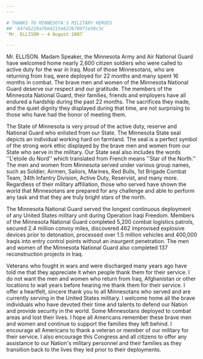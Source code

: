 ```yaml
---
---

# THANKS TO MINNESOTA'S MILITARY HEROES
## `64f4b229a7664215e6226709f1e58c3c`
`Mr. ELLISON — 4 August 2007`

---
```



Mr. ELLISON. Madam Speaker, the Minnesota Army and Air National Guard 
have welcomed home nearly 2,600 citizen soldiers who were called to 
active duty for the war in Iraq. Most of those Minnesotans, who are 
returning from Iraq, were deployed for 22 months and many spent 16 
months in combat. The brave men and women of the Minnesota National 
Guard deserve our respect and our gratitude. The members of the 
Minnesota National Guard, their families, friends and employers have 
all endured a hardship during the past 22 months. The sacrifices they 
made, and the quiet dignity they displayed during that time, are not 
surprising to those who have had the honor of meeting them.

The State of Minnesota is very proud of the active duty, reserve and 
National Guard who enlisted from our State. The Minnesota State seal 
depicts an individual working hard on farmland. The seal is a perfect 
symbol of the strong work ethic displayed by the brave men and women 
from our State who serve in the military. Our State seal also includes 
the words ''L'etoile du Nord'' which translated from French means 
''Star of the North.'' The men and women from Minnesota served under 
various group names, such as Soldier, Airmen, Sailors, Marines, Red 
Bulls, 1st Brigade Combat Team, 34th Infantry Division, Active Duty, 
Reservist, and many more. Regardless of their military affiliation, 
those who served have shown the world that Minnesotans are prepared for 
any challenge and able to perform any task and that they are truly 
bright stars of the north.

The Minnesota National Guard served the longest continuous deployment 
of any United States military unit during Operation Iraqi Freedom. 
Members of the Minnesota National Guard completed 5,200 combat 
logistics patrols, secured 2.4 million convoy miles, discovered 462 
improvised explosive devices prior to detonation, processed over 1.5 
million vehicles and 400,000 Iraqis into entry control points without 
an insurgent penetration. The men and women of the Minnesota National 
Guard also completed 137 reconstruction projects in Iraq.

Veterans who fought in wars and were discharged many years ago have 
told me that they appreciate it when people thank them for their 
service. I do not want the men and women who return from Iraq, 
Afghanistan or other locations to wait years before hearing me thank 
them for their service. I offer a heartfelt, sincere thank you to all 
Minnesotans who served and are currently serving in the United States 
military. I welcome home all the brave individuals who have devoted 
their time and talents to defend our Nation and provide security in the 
world. Some Minnesotans deployed to combat areas and lost their lives. 
I hope all Americans remember these brave men and women and continue to 
support the families they left behind. I encourage all Americans to 
thank a veteran or member of our military for their service. I also 
encourage this Congress and all citizens to offer any assistance to our 
Nation's military personnel and their families as they transition back 
to the lives they led prior to their deployments.
